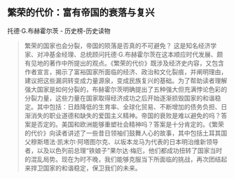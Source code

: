 ## 繁荣的代价：富有帝国的衰落与复兴

托德·G.布赫霍尔茨  -  历史榜-历史读物

> 繁荣的国家也会分裂，帝国的陨落是否真的不可避免？ 这是知名经济学家、对冲基金经理、总统顾问托德·G.布赫霍尔茨在这本顺应时代发展、颇有见地的著作中所提出的观点。《繁荣的代价》既涉及经济史内容，又包含作者宣言，揭示了富裕国家所面临的经济、政治和文化裂痕，并阐明理由，建议把这些漏洞转变成力量源泉，变成民族复兴的基础。为了帮助读者理解强大国家是如何分裂的，布赫霍尔茨明确提出了五种强大但充满悖论色彩的分裂力量，这些力量在国家取得经济成功之后开始逐渐损毁国家的和谐稳定。其中包括：日趋降低的生育率、全球化贸易、不断增加的债务负担、日渐消失的职业道德和缺失的爱国主义精神。帝国的衰败是难以避免的吗？答案是否定的。美国和欧洲能够重塑社会精神吗？答案是十分肯定的。《繁荣的代价》向读者讲述了一些昔日领袖们鼓舞人心的故事，其中包括土耳其国父穆斯塔法·凯末尔·阿塔图尔克、以坂本龙马为代表的日本明治维新领导者，以及以色列前总理“铁娘子”果尔达·梅厄，他们都成功扭转了国家当时的混乱局势。现在为时不晚，我们能够克服当下所面临的挑战，再次团结起来捍卫国家的和谐稳定，保卫我们的未来。
